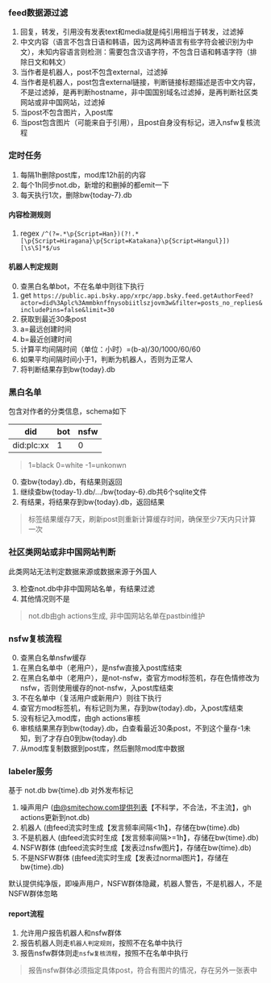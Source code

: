 ### feed数据源过滤

1. 回复，转发，引用没有发表text和media就是纯引用相当于转发，过滤掉
2. 中文内容（语言不包含日语和韩语，因为这两种语言有些字符会被识别为中文），未知内容语言则检测：需要包含汉语字符，不包含日语和韩语字符（排除日文和韩文）
3. 当作者是机器人，post不包含external，过滤掉
4. 当作者是机器人，post包含external链接，判断链接标题描述是否中文内容，不是过滤掉，是再判断hostname，非中国国别域名过滤掉，是再判断社区类网站或非中国网站，过滤掉
5. 当post不包含图片，入post库
6. 当post包含图片（可能来自于引用），且post自身没有标记，进入nsfw复核流程

### 定时任务

1. 每隔1h删除post库，mod库12h前的内容
2. 每个1h同步not.db，新增的和删掉的都emit一下
3. 每天执行1次，删除bw{today-7}.db

#### 内容检测规则

1. regex `/^(?=.*\p{Script=Han})(?!.*[\p{Script=Hiragana}\p{Script=Katakana}\p{Script=Hangul}])[\s\S]*$/us`

#### 机器人判定规则

0. 查黑白名单bot，不在名单中则往下执行
1. get `https://public.api.bsky.app/xrpc/app.bsky.feed.getAuthorFeed?actor=did%3Aplc%3Ammbknffnysobiitlszjovm3w&filter=posts_no_replies&includePins=false&limit=30`
2. 获取到最近30条post
3. a=最远创建时间
4. b=最近创建时间
5. 计算平均间隔时间（单位：小时）=(b-a)/30/1000/60/60
6. 如果平均间隔时间小于1，判断为机器人，否则为正常人
7. 将判断结果存到bw{today}.db

### 黑白名单

包含对作者的分类信息，schema如下

|did|bot|nsfw|
|---|---|----|
|did:plc:xx|1|0|

>1=black 0=white -1=unkonwn

0. 查bw{today}.db，有结果则返回
1. 继续查bw{today-1}.db/.../bw{today-6}.db共6个sqlite文件
2. 有结果，将结果存到bw{today}.db，返回结果

>标签结果缓存7天，刷新post则重新计算缓存时间，确保至少7天内只计算一次

### 社区类网站或非中国网站判断

此类网站无法判定数据来源或数据来源于外国人

3. 检查not.db中非中国网站名单，有结果过滤
4. 其他情况则不是

> not.db由gh actions生成, 非中国网站名单在pastbin维护

### nsfw复核流程

0. 查黑白名单nsfw缓存
1. 在黑白名单中（老用户），是nsfw直接入post库结束
2. 在黑白名单中（老用户），是not-nsfw，查官方mod标签机，存在色情修改为nsfw，否则使用缓存的not-nsfw，入post库结束
3. 不在名单中（复活用户或新用户）则往下执行
4. 查官方mod标签机，有标记则为黑，存到bw{today}.db，入post库结束
5. 没有标记入mod库，由gh actions审核
6. 审核结果黑存到bw{today}.db，白查看最近30条post，不到这个量存-1未知，到了才存白0到bw{today}.db
8. 从mod库复制数据到post库，然后删除mod库中数据

### labeler服务

基于 not.db bw{time}.db 对外发布标记

1. 噪声用户 (由@smitechow.com提供列表【不科学，不合法，不主流】，gh actions更新到not.db)
2. 机器人 (由feed流实时生成【发言频率间隔<1h】，存储在bw{time}.db)
3. 不是机器人 (由feed流实时生成【发言频率间隔>=1h】，存储在bw{time}.db)
3. NSFW群体 (由feed流实时生成【发表过nsfw图片】，存储在bw{time}.db)
3. 不是NSFW群体 (由feed流实时生成【发表过normal图片】，存储在bw{time}.db)

默认提供纯净版，即噪声用户，NSFW群体隐藏，机器人警告，不是机器人，不是NSFW群体忽略

#### report流程

1. 允许用户报告机器人和nsfw群体
2. 报告机器人则走`机器人判定规则`，按照不在名单中执行
3. 报告nsfw群体则走`nsfw复核流程`，按照不在名单中执行

>报告nsfw群体必须指定具体post，符合有图片的情况，存在另外一张表中
